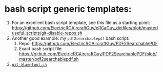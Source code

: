 
# bash script generic templates:

1. For an excellent bash script template, see this file as a starting point:
https://github.com/ElectricRCAircraftGuy/eRCaGuy_dotfiles/blob/master/useful_scripts/git-disable-repos.sh
1. Another good example: my `pdf2searchablepdf` bash script:
    1. Repo: https://github.com/ElectricRCAircraftGuy/PDF2SearchablePDF
    1. Exact bash script file: https://github.com/ElectricRCAircraftGuy/PDF2SearchablePDF/blob/master/pdf2searchablepdf.sh
1. [`git-blametool.sh`](https://github.com/ElectricRCAircraftGuy/eRCaGuy_dotfiles/blob/master/useful_scripts/git-blametool.sh)
